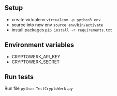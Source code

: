 ## Setup

- create virtualenv `virtualenv -p python3 env`
- source into new env `source env/bin/activate`
- install packages `pip install -r requirements.txt`


## Environment variables
- CRYPTOWERK_API_KEY
- CRYPTOWERK_SECRET


## Run tests

Run file `python TestCryptoWerk.py`